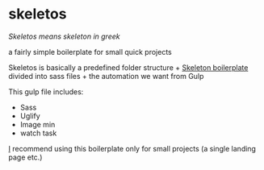 # skeletos
_Skeletos means skeleton in greek_ 

a fairly simple boilerplate for small quick projects

Skeletos is basically  a predefined folder structure + [Skeleton boilerplate](http://getskeleton.com/) divided into sass files + the automation we want from Gulp

This gulp file includes:
* Sass
* Uglify
* Image min
* watch task

[I](https://github.com/alejandrogarciasalas) recommend using this boilerplate only for small projects (a single landing page etc.)
